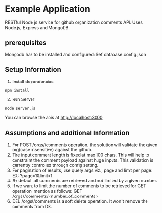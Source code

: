 # Example Application

RESTful Node js service for github organization comments API. Uses Node.js, Express and MongoDB.

## prerequisites

Mongodb has to be installed and configured: Ref database.config.json

## Setup Information

1. Install dependencies

```bash
npm install
```

2. Run Server

```bash
node server.js
```

You can browse the apis at <http://localhost:3000>


## Assumptions and additional Information
1. For POST /orgs/<org>/comments operation, the solution will validate the given org(case insensitive) against the github.
2. The input comment length is fixed at max 100 chars. This will help to constraint the comment payload against huge inputs. This validation is currently controlled through config setting.
3. For pagination of results, use query args viz., page and limit per page: EX: ?page=1&limit=1.
4. By default all comments are retrieved and not limited by a given number.
5. If we want to limit the number of comments to be retrieved for GET operation, mention as follows:
 GET /orgs/<org>/comments/<number_of_comments>
6. DEL /orgs/<org>/comments is a soft delete operation. It won't remove the comments from DB.